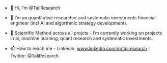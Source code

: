 - 👋 Hi, I’m @TaliResearch
- 👀 I’m an quantitative researcher and systematic investments financial engineer (incl AI and algorthmic strategy development). 
- 🌱 Scientific Method across all projcts - I’m currently working on projects in ai, machine learning, quant research and systematic investments.

- 📫 How to reach me - Linkedin: www.linkedin.com/in/taliresearch    |  Twitter:  @TaliResearch



<!---
TaliResearch/TaliResearch is a ✨ special ✨ repository because its `README.md` (this file) appears on your GitHub profile.
You can click the Preview link to take a look at your changes.
--->

